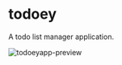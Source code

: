 # todoey

A todo list manager application.

![todoeyapp-preview](https://user-images.githubusercontent.com/75851313/125496980-96cfff8d-123c-4cac-8604-9e69a4329def.gif)

